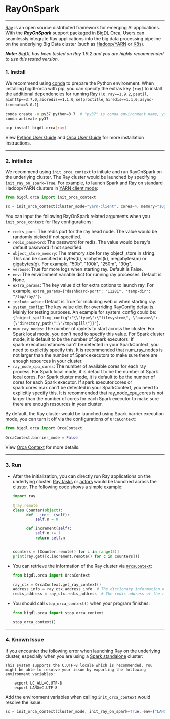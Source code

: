 # RayOnSpark

---

[Ray](https://github.com/ray-project/ray) is an open source distributed framework for emerging AI applications. 
With the _**RayOnSpark**_ support packaged in [BigDL Orca](../../Orca/Overview/orca.md), 
Users can seamlessly integrate Ray applications into the big data processing pipeline on the underlying Big Data cluster 
(such as [Hadoop/YARN](../../UserGuide/hadoop.md) or [K8s](../../UserGuide/k8s.md)).

_**Note:** BigDL has been tested on Ray 1.9.2 and you are highly recommended to use this tested version._


### **1. Install**

We recommend using [conda](https://docs.conda.io/projects/conda/en/latest/user-guide/install/) to prepare the Python environment. 
When installing bigdl-orca with pip, you can specify the extras key `[ray]` to install the additional dependencies 
for running Ray (i.e. `ray==1.9.2`, `psutil`, `aiohttp==3.7.0`, `aioredis==1.1.0`, `setproctitle`, `hiredis==1.1.0`, `async-timeout==3.0.1`):

```bash
conda create -n py37 python=3.7  # "py37" is conda environment name, you can use any name you like.
conda activate py37

pip install bigdl-orca[ray]
```

View [Python User Guide](../../UserGuide/python.html#install) and [Orca User Guide](../../Orca/Overview/orca.md) for more installation instructions.

---
### **2. Initialize**

We recommend using `init_orca_context` to initiate and run RayOnSpark on the underlying cluster. The Ray cluster would be launched by specifying `init_ray_on_spark=True`. For example, to launch Spark and Ray on standard Hadoop/YARN clusters in [YARN client mode](https://spark.apache.org/docs/latest/running-on-yarn.html#launching-spark-on-yarn):

```python
from bigdl.orca import init_orca_context

sc = init_orca_context(cluster_mode="yarn-client", cores=4, memory="10g", num_nodes=2, init_ray_on_spark=True)
```

You can input the following RayOnSpark related arguments when you `init_orca_context` for Ray configurations:
- `redis_port`: The redis port for the ray head node. The value would be randomly picked if not specified.
- `redis_password`: The password for redis. The value would be ray's default password if not specified.
- `object_store_memory`: The memory size for ray object_store in string. This can be specified in bytes(b), kilobytes(k), megabytes(m) or gigabytes(g). For example, "50b", "100k", "250m", "30g".
- `verbose`: True for more logs when starting ray. Default is False.
- `env`: The environment variable dict for running ray processes. Default is None.
- `extra_params`: The key value dict for extra options to launch ray. For example, `extra_params={"dashboard-port": "11281", "temp-dir": "/tmp/ray/"}`.
- `include_webui`: Default is True for including web ui when starting ray.
- `system_config`: The key value dict for overriding RayConfig defaults. Mainly for testing purposes. An example for system_config could be: `{"object_spilling_config":"{\"type\":\"filesystem\", \"params\":{\"directory_path\":\"/tmp/spill\"}}"}`.
- `num_ray_nodes`: The number of raylets to start across the cluster. For Spark local mode, you don't need to specify this value. 
For Spark cluster mode, it is default to be the number of Spark executors. If spark.executor.instances can't be detected in your SparkContext, you need to explicitly specify this. It is recommended that num_ray_nodes is not larger than the number of Spark executors to make sure there are enough resources in your cluster.
- `ray_node_cpu_cores`: The number of available cores for each ray process. For Spark local mode, it is default to be the number of Spark local cores. 
For Spark cluster mode, it is default to be the number of cores for each Spark executor. If spark.executor.cores or spark.cores.max can't be detected in your SparkContext, you need to explicitly specify this. It is recommended that ray_node_cpu_cores is not larger than the number of cores for each Spark executor to make sure there are enough resources in your cluster.

By default, the Ray cluster would be launched using Spark barrier execution mode, you can turn it off via the configurations of `OrcaContext`:

```python
from bigdl.orca import OrcaContext

OrcaContext.barrier_mode = False
```

View [Orca Context](../../Orca/Overview/orca-context.md) for more details.

---
### **3. Run**

- After the initialization, you can directly run Ray applications on the underlying cluster. [Ray tasks](https://docs.ray.io/en/master/walkthrough.html#remote-functions-tasks) or [actors](https://docs.ray.io/en/master/actors.html) would be launched across the cluster. The following code shows a simple example:

  ```python
  import ray

  @ray.remote
  class Counter(object):
        def __init__(self):
            self.n = 0
  
        def increment(self):
            self.n += 1
            return self.n


  counters = [Counter.remote() for i in range(5)]
  print(ray.get([c.increment.remote() for c in counters]))
  ```

- You can retrieve the information of the Ray cluster via [`OrcaContext`](../../Orca/Overview/orca-context.md):

  ```python
  from bigdl.orca import OrcaContext
  
  ray_ctx = OrcaContext.get_ray_context()
  address_info = ray_ctx.address_info  # The dictionary information of the ray cluster, including node_ip_address, object_store_address, webui_url, etc.
  redis_address = ray_ctx.redis_address  # The redis address of the ray cluster.
  ```

- You should call `stop_orca_context()` when your program finishes:

  ```python
  from bigdl.orca import stop_orca_context
  
  stop_orca_context()
  ```

---
### **4. Known Issue**
If you encounter the following error when launching Ray on the underlying cluster, especially when you are using a [Spark standalone](https://spark.apache.org/docs/latest/spark-standalone.html) cluster:

```
This system supports the C.UTF-8 locale which is recommended. You might be able to resolve your issue by exporting the following environment variables:

    export LC_ALL=C.UTF-8
    export LANG=C.UTF-8
```

Add the environment variables when calling `init_orca_context` would resolve the issue:

```python
sc = init_orca_context(cluster_mode, init_ray_on_spark=True, env={"LANG": "C.UTF-8", "LC_ALL": "C.UTF-8"})
```
